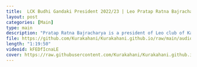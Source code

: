 ```yaml
---
title:  LCK Budhi Gandaki President 2022/23 | Leo Pratap Ratna Bajracharya | Episode 2
layout: post
categories: [Main]
type: main
description: "Pratap Ratna Bajracharya is a president of Leo club of Kathmandu Budhi Gandaki 2022/23. He shares his stories how he got into Leo and other clubs and how it can help to built confidence and social skills. And his experience in clubs.<br><br>Follow LCK Budhi Gandaki Page:<br>https://www.facebook.com/leobudhigandaki/<br><br>Follow Kurakahani on ig:<br>https://www.instagram.com/kurakahani/<br><br>Special thanks to:<br>Raman, Samyak"
file: https://github.com/Kurakahani/Kurakahani.github.io/raw/main/audio_files/kFEDfIcnaLE.m4a
length: "1:19:50"
videoid: kFEDfIcnaLE
cover: https://raw.githubusercontent.com/Kurakahani/Kurakahani.github.io/main/images/kFEDfIcnaLE.jpg
---
```

